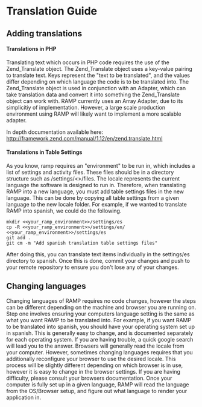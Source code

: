 # Translation Guide #

## Adding translations ##

#### Translations in PHP ####

Translating text which occurs in PHP code requires the use of the Zend_Translate object.
The Zend_Translate object uses a key-value pairing to translate text. Keys represent the
"text to be translated", and the values differ depending on which language the code is to
be translated into. The Zend_Translate object is used in conjunction with an Adapter, which
can take translation data and convert it into something the Zend_Translate object can work
with. RAMP currently uses an Array Adapter, due to its simplicitiy of implementation.
However, a large scale production environment using RAMP will likely want to implement a
more scalable adapter.

In depth documentation available here: http://framework.zend.com/manual/1.12/en/zend.translate.html

#### Translations in Table Settings ####

As you know, ramp requires an "environment" to be run in, which includes a list of settings and
activity files. These files should be in a directory structure such as /settings/<<locale>>/files.
The locale represents the current language the software is designed to run in. Therefore, when
translating RAMP into a new language, you must add table settings files in the new language. This
can be done by copying all table settings from a given language to the new locale folder. For example,
if we wanted to translate RAMP into spanish, we could do the following.

```
mkdir <<your_ramp_environment>>/settings/es
cp -R <<your_ramp_environment>>/settings/en/ <<your_ramp_environment>>/settings/es
git add .
git cm -m "Add spanish translation table settings files"
```

After doing this, you can translate text items individually in the settings/es directory
to spanish. Once this is done, commit your changes and push to your remote repository to
ensure you don't lose any of your changes.

## Changing languages ##

Changing languages of RAMP requires no code changes, however the steps can be different
depending on the machine and browser you are running on.  Step one involves ensuring your
computers language setting is the same as what you want RAMP to be translated into. For
example, if you want RAMP to be translated into spanish, you should have your operating
system set up in spanish. This is generally easy to change, and is documented separately
for each operating system. If you are having trouble, a quick google search will lead
you to the answer. Browsers will generally read the locale from your computer. However,
sometimes changing languages requires that you additionally reconfigure your browser to
use the desired locale. This process will be slightly different depending on which browser
is in use, however it is easy to change in the browser settings. If you are having difficulty,
please consult your browsers documentation. Once your computer is fully set up in a given
language, RAMP will read the language from the OS/Browser setup, and figure out what language
to render your application in.